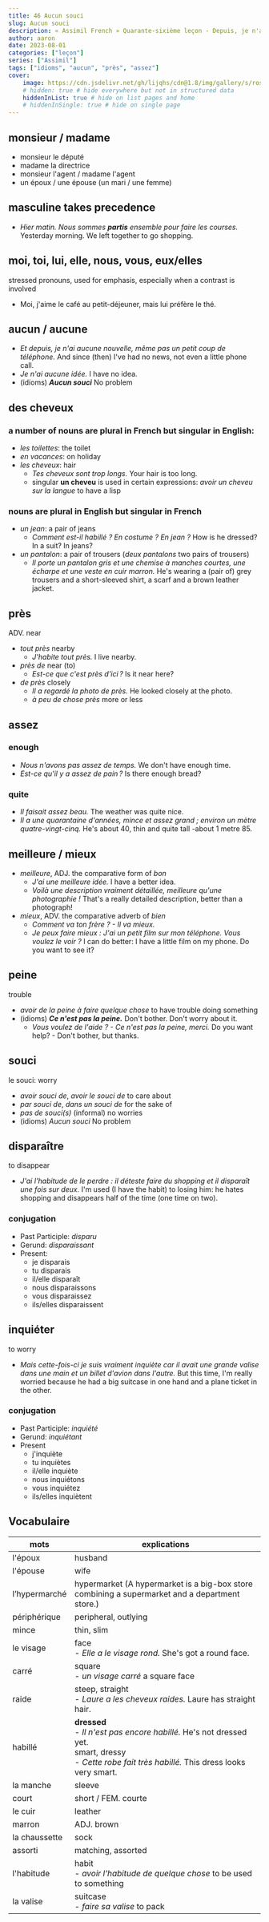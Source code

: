 ```yaml
---
title: 46 Aucun souci
slug: Aucun souci
description: « Assimil French » Quarante-sixième leçon - Depuis, je n'ai aucune nouvelle
author: aaron
date: 2023-08-01
categories: ["leçon"]
series: ["Assimil"]
tags: ["idioms", "aucun", "près", "assez"]
cover: 
    image: https://cdn.jsdelivr.net/gh/lijqhs/cdn@1.8/img/gallery/s/ross-parmly-rf6ywHVkrlY-unsplash.jpg
    # hidden: true # hide everywhere but not in structured data
    hiddenInList: true # hide on list pages and home
    # hiddenInSingle: true # hide on single page
---
```


## monsieur / madame

- monsieur le député
- madame la directrice
- monsieur l'agent / madame l'agent
- un époux / une épouse (un mari / une femme)

## masculine takes precedence

- *Hier matin. Nous sommes **partis** ensemble pour faire les courses.* Yesterday morning. We left together to go shopping.

## moi, toi, lui, elle, nous, vous, eux/elles

stressed pronouns, used for emphasis, especially when a contrast is involved

- Moi, j'aime le café au petit-déjeuner, mais lui préfère le thé.

## aucun / aucune

- *Et depuis, je n'ai aucune nouvelle, même pas un petit coup de téléphone.* And since (then) I've had no news, not even a little phone call.
- *Je n'ai aucune idée.* I have no idea.
- (idioms) ***Aucun souci*** No problem

## des cheveux

### a number of nouns are plural in French but singular in English:

- *les toilettes*: the toilet
- *en vacances*: on holiday
- *les cheveux*: hair
  - *Tes cheveux sont trop longs.* Your hair is too long.
  - singular **un cheveu** is used in certain expressions: *avoir un cheveu sur la langue* to have a lisp

### nouns are plural in English but singular in French

- *un jean*: a pair of jeans
  - *Comment est-il habillé ? En costume ? En jean ?* How is he dressed? In a suit? In jeans?
- *un pantalon*: a pair of trousers (*deux pantalons* two pairs of trousers)
  - *Il porte un pantalon gris et une chemise à manches courtes, une écharpe et une veste en cuir marron.* He's wearing a (pair of) grey trousers and a short-sleeved shirt, a scarf and a brown leather jacket.

## près

ADV. near 

- *tout près* nearby 
  - *J'habite tout près.* I live nearby. 
- *près de* near (to) 
  - *Est-ce que c'est près d'ici ?* Is it near here? 
- *de près* closely
  - *Il a regardé la photo de près.* He looked closely at the photo.
  - *à peu de chose près* more or less

## assez

### enough

- *Nous n'avons pas assez de temps.* We don't have enough time. 
- *Est-ce qu'il y a assez de pain ?* Is there enough bread?

### quite

- *Il faisait assez beau.* The weather was quite nice.
- *Il a une quarantaine d'années, mince et assez grand ; environ un mètre quatre-vingt-cinq.* He's about 40, thin and quite tall -about 1 metre 85.

## meilleure / mieux

- *meilleure*, ADJ. the comparative form of *bon*
  - *J'ai une meilleure idée.* I have a better idea.
  - *Voilà une description vraiment détaillée, meilleure qu'une photographie !* That's a really detailed description, better than a photograph!
- *mieux*, ADV. the comparative adverb of *bien*
  - *Comment va ton frère ? - Il va mieux.*
  - *Je peux faire mieux : J'ai un petit film sur mon téléphone. Vous voulez le voir ?* I can do better: I have a little film on my phone. Do you want to see it?

## peine

trouble

- *avoir de la peine à faire quelque chose* to have trouble doing something
- (idioms) ***Ce n'est pas la peine.*** Don't bother. Don't worry about it.
  - *Vous voulez de l'aide ? - Ce n'est pas la peine, merci.* Do you want help? - Don't bother, but thanks.

## souci 

le souci: worry 

- *avoir souci de*, *avoir le souci de* to care about 
- *par souci de*, *dans un souci de* for the sake of
- *pas de souci(s)* (informal) no worries
- (idioms) *Aucun souci* No problem

## disparaître

to disappear

- *J'ai l'habitude de le perdre : il déteste faire du shopping et il disparaît une fois sur deux.* I'm used (I have the habit) to losing him: he hates shopping and disappears half of the time (one time on two).

### conjugation

- Past Participle: *disparu*
- Gerund: *disparaissant*
- Present:
  - je disparais
  - tu disparais
  - il/elle disparaît
  - nous disparaissons
  - vous disparaissez
  - ils/elles disparaissent

## inquiéter

to worry

- *Mais cette-fois-ci je suis vraiment inquiète car il avait une grande valise dans une main et un billet d'avion dans l'autre.* But this time, I'm really worried because he had a big suitcase in one hand and a plane ticket in the other.


### conjugation

- Past Participle: *inquiété*
- Gerund: *inquiétant*
- Present
  - j'inquiète
  - tu inquiètes
  - il/elle inquiète
  - nous inquiétons
  - vous inquiétez
  - ils/elles inquiètent


## Vocabulaire

| mots | explications |
| ---- | ------ | 
| l'époux | husband | 
| l'épouse | wife |
| l’hypermarché | hypermarket (A hypermarket is a big-box store combining a supermarket and a department store.) |
| périphérique | peripheral, outlying |
| mince | thin, slim |
| le visage | face </br> - *Elle a le visage rond.* She's got a round face. |
| carré | square </br> - *un visage carré* a square face |
| raide | steep, straight </br> - *Laure a les cheveux raides.* Laure has straight hair. |
| habillé | **dressed** </br> - *Il n'est pas encore habillé.* He's not dressed yet. </br> smart, dressy </br> - *Cette robe fait très habillé.* This dress looks very smart. | 
| la manche | sleeve |
| court | short / FEM. courte |
| le cuir | leather |
| marron | ADJ. brown |
| la chaussette | sock |
| assorti | matching, assorted |
| l'habitude | habit </br> - *avoir l'habitude de quelque chose* to be used to something | 
| la valise | suitcase </br> - *faire sa valise* to pack |